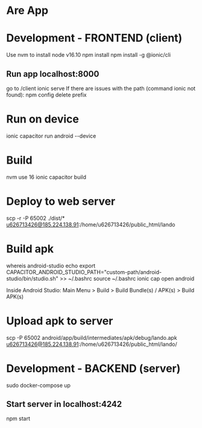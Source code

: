 # Are App

# Development - FRONTEND (client)
Use nvm to install node v16.10
npm install
npm install -g @ionic/cli

## Run app localhost:8000
go to /client
ionic serve
If there are issues with the path (command ionic not found):
npm config delete prefix

# Run on device
ionic capacitor run android --device

# Build
nvm use 16
ionic capacitor build

# Deploy to web server
scp -r -P 65002 ./dist/* u626713426@185.224.138.91:/home/u626713426/public_html/lando

# Build apk
whereis android-studio
echo export CAPACITOR_ANDROID_STUDIO_PATH="custom-path/android-studio/bin/studio.sh" >> ~/.bashrc
source ~/.bashrc
ionic cap open android

Inside Android Studio:
Main Menu > Build > Build Bundle(s) / APK(s) > Build APK(s)

# Upload apk to server
scp -P 65002 android/app/build/intermediates/apk/debug/lando.apk u626713426@185.224.138.91:/home/u626713426/public_html/lando/

# Development - BACKEND (server)
sudo docker-compose up

## Start server in localhost:4242
npm start
